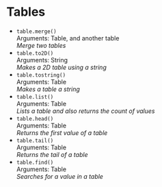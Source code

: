 # Tables
* `table.merge()`  
Arguments: Table, and another table  
_Merge two tables_
* `table.to2D()`  
Arguments: String  
_Makes a 2D table using a string_
* `table.tostring()`  
Arguments: Table  
_Makes a table a string_
* `table.list()`  
Arguments: Table  
_Lists a table and also returns the count of values_
* `table.head()`  
Arguments: Table  
_Returns the first value of a table_
* `table.tail()`  
Arguments: Table  
_Returns the tail of a table_
* `table.find()`  
Arguments: Table  
_Searches for a value in a table_